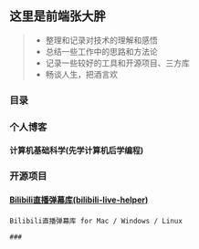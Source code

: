 ## 这里是前端张大胖

> * 整理和记录对技术的理解和感悟
> * 总结一些工作中的思路和方法论
> * 记录一些较好的工具和开源项目、三方库
> * 畅谈人生，把酒言欢

### 目录

### 个人博客
#### 
#### 计算机基础科学(先学计算机后学编程)
### 开源项目
#### [Bilibili直播弹幕库(bilibili-live-helper)](https://github.com/pandaGao/bilibili-live-helper)
```
Bilibili直播弹幕库 for Mac / Windows / Linux

###